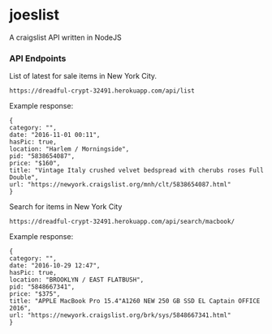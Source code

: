 # joeslist

A craigslist API written in NodeJS



### API Endpoints

List of latest for sale items in New York City. 

```
https://dreadful-crypt-32491.herokuapp.com/api/list
```
Example response:
```
{
category: "",
date: "2016-11-01 00:11",
hasPic: true,
location: "Harlem / Morningside",
pid: "5838654087",
price: "$160",
title: "Vintage Italy crushed velvet bedspread with cherubs roses Full Double",
url: "https://newyork.craigslist.org/mnh/clt/5838654087.html"
}
```
Search for items in New York City
```
https://dreadful-crypt-32491.herokuapp.com/api/search/macbook/
```
Example response:
```
{
category: "",
date: "2016-10-29 12:47",
hasPic: true,
location: "BROOKLYN / EAST FLATBUSH",
pid: "5848667341",
price: "$375",
title: "APPLE MacBook Pro 15.4"A1260 NEW 250 GB SSD EL Captain OFFICE 2016",
url: "https://newyork.craigslist.org/brk/sys/5848667341.html"
}
```
